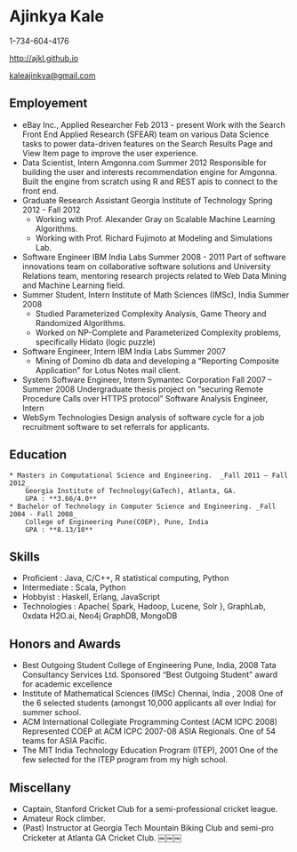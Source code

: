 Ajinkya Kale
============
1-734-604-4176

http://ajkl.github.io

kaleajinkya@gmail.com

Employement
----------
* eBay Inc., Applied Researcher Feb 2013 - present
    Work with the Search Front End Applied Research (SFEAR) team on various Data Science tasks to power data-driven features on the Search Results Page and View Item page to improve the user experience.
* Data Scientist, Intern Amgonna.com Summer 2012
    Responsible for building the user and interests recommendation engine for Amgonna. Built the engine from scratch using R and REST apis to connect to the front end.
* Graduate Research Assistant Georgia Institute of Technology Spring 2012 - Fall 2012
    - Working with Prof. Alexander Gray on Scalable Machine Learning Algorithms.
    - Working with Prof. Richard Fujimoto at Modeling and Simulations Lab.
* Software Engineer IBM India Labs Summer 2008 - 2011
    Part of software innovations team on collaborative software solutions and University Relations team, mentoring research projects related to Web Data Mining and Machine Learning field.
* Summer Student, Intern Institute of Math Sciences (IMSc), India Summer 2008
    - Studied Parameterized Complexity Analysis, Game Theory and Randomized Algorithms.
    - Worked on NP-Complete and Parameterized Complexity problems, specifically Hidato (logic puzzle)
* Software Engineer, Intern IBM India Labs Summer 2007
    - Mining of Domino db data and developing a “Reporting Composite Application” for Lotus Notes mail client.
* System Software Engineer, Intern Symantec Corporation Fall 2007 – Summer 2008
    Undergraduate thesis project on “securing Remote Procedure Calls over HTTPS protocol” Software Analysis Engineer, Intern
* WebSym Technologies
    Design analysis of software cycle for a job recruitment software to set referrals for applicants.

Education
---------
    * Masters in Computational Science and Engineering.  _Fall 2011 – Fall 2012_
        Georgia Institute of Technology(GaTech), Atlanta, GA. 
        GPA : **3.66/4.0**
    * Bachelor of Technology in Computer Science and Engineering. _Fall 2004 - Fall 2008_
        College of Engineering Pune(COEP), Pune, India
        GPA : **8.13/10**

Skills
------
  - Proficient : Java, C/C++, R statistical computing, Python
  - Intermediate : Scala, Python
  - Hobbyist : Haskell, Erlang, JavaScript
  - Technologies : Apache{ Spark, Hadoop, Lucene, Solr }, GraphLab, 0xdata H2O.ai, Neo4j GraphDB, MongoDB
 
Honors and Awards
-----------------
  - Best Outgoing Student College of Engineering Pune, India, 2008 Tata Consultancy Services Ltd. Sponsored “Best Outgoing Student” award for academic excellence
  - Institute of Mathematical Sciences (IMSc) Chennai, India , 2008
      One of the 6 selected students (amongst 10,000 applicants all over India) for summer school.
  - ACM International Collegiate Programming Contest (ACM ICPC 2008)
      Represented COEP at ACM ICPC 2007-08 ASIA Regionals. One of 54 teams for ASIA Pacific.
  - The MIT India Technology Education Program (ITEP), 2001
      One of the few selected for the ITEP program from my high school.

Miscellany
----------
  - Captain, Stanford Cricket Club for a semi-professional cricket league.
  - Amateur Rock climber.
  - (Past) Instructor at Georgia Tech Mountain Biking Club and semi-pro Cricketer at Atlanta GA Cricket Club.
￼￼￼
